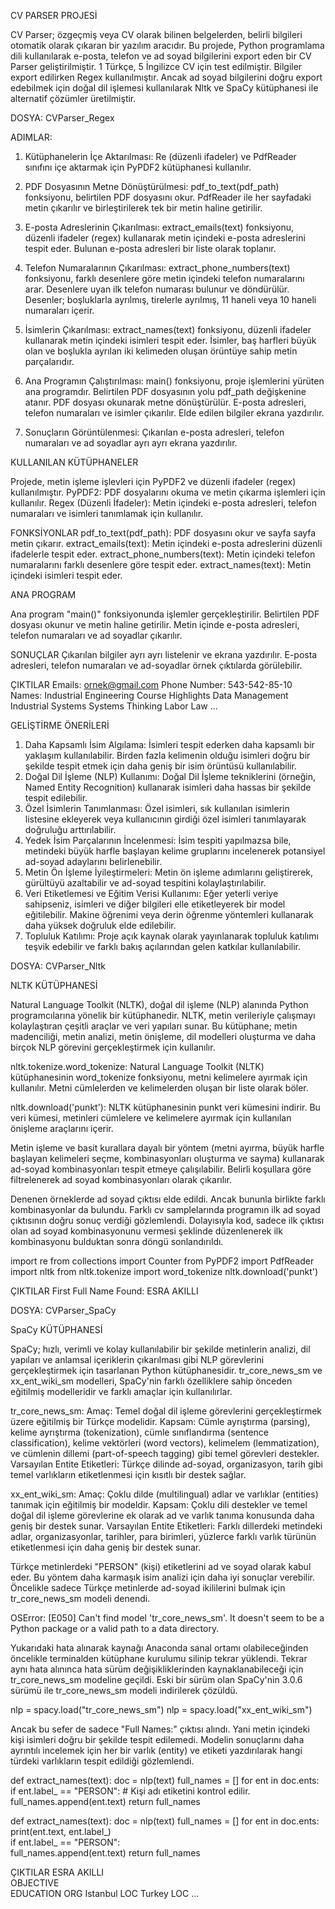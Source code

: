 CV PARSER PROJESİ

CV Parser; özgeçmiş veya CV olarak bilinen belgelerden, belirli bilgileri otomatik olarak çıkaran bir yazılım aracıdır. Bu projede, Python programlama dili kullanılarak e-posta, telefon ve ad soyad bilgilerini export eden bir CV Parser geliştirilmiştir. 1 Türkçe, 5 İngilizce CV için test edilmiştir. Bilgiler export edilirken Regex kullanılmıştır. Ancak ad soyad bilgilerini doğru export edebilmek için doğal dil işlemesi kullanılarak Nltk ve SpaCy kütüphanesi ile alternatif çözümler üretilmiştir. 

DOSYA: CVParser_Regex

ADIMLAR:
1. Kütüphanelerin İçe Aktarılması:
Re (düzenli ifadeler) ve PdfReader sınıfını içe aktarmak için PyPDF2 kütüphanesi kullanılır.

2. PDF Dosyasının Metne Dönüştürülmesi:
pdf_to_text(pdf_path) fonksiyonu, belirtilen PDF dosyasını okur.
PdfReader ile her sayfadaki metin çıkarılır ve birleştirilerek tek bir metin haline getirilir.

3. E-posta Adreslerinin Çıkarılması:
extract_emails(text) fonksiyonu, düzenli ifadeler (regex) kullanarak metin içindeki e-posta adreslerini tespit eder.
Bulunan e-posta adresleri bir liste olarak toplanır.

4. Telefon Numaralarının Çıkarılması:
extract_phone_numbers(text) fonksiyonu, farklı desenlere göre metin içindeki telefon numaralarını arar.
Desenlere uyan ilk telefon numarası bulunur ve döndürülür.
Desenler; boşluklarla ayrılmış, tirelerle ayrılmış, 11 haneli veya 10 haneli numaraları içerir.

5. İsimlerin Çıkarılması:
extract_names(text) fonksiyonu, düzenli ifadeler kullanarak metin içindeki isimleri tespit eder.
İsimler, baş harfleri büyük olan ve boşlukla ayrılan iki kelimeden oluşan örüntüye sahip metin parçalarıdır.

6. Ana Programın Çalıştırılması:
main() fonksiyonu, proje işlemlerini yürüten ana programdır.
Belirtilen PDF dosyasının yolu pdf_path değişkenine atanır.
PDF dosyası okunarak metne dönüştürülür.
E-posta adresleri, telefon numaraları ve isimler çıkarılır.
Elde edilen bilgiler ekrana yazdırılır.

7. Sonuçların Görüntülenmesi:
Çıkarılan e-posta adresleri, telefon numaraları ve ad soyadlar ayrı ayrı ekrana yazdırılır.

KULLANILAN KÜTÜPHANELER

Projede, metin işleme işlevleri için PyPDF2 ve düzenli ifadeler (regex) kullanılmıştır.
PyPDF2: PDF dosyalarını okuma ve metin çıkarma işlemleri için kullanılır.
Regex (Düzenli İfadeler): Metin içindeki e-posta adresleri, telefon numaraları ve isimleri tanımlamak için kullanılır.

FONKSİYONLAR
pdf_to_text(pdf_path): PDF dosyasını okur ve sayfa sayfa metin çıkarır.
extract_emails(text): Metin içindeki e-posta adreslerini düzenli ifadelerle tespit eder.
extract_phone_numbers(text): Metin içindeki telefon numaralarını farklı desenlere göre tespit eder.
extract_names(text): Metin içindeki isimleri tespit eder.

ANA PROGRAM

Ana program "main()" fonksiyonunda işlemler gerçekleştirilir.
Belirtilen PDF dosyası okunur ve metin haline getirilir.
Metin içinde e-posta adresleri, telefon numaraları ve ad soyadlar çıkarılır.

SONUÇLAR
Çıkarılan bilgiler ayrı ayrı listelenir ve ekrana yazdırılır.
E-posta adresleri, telefon numaraları ve ad-soyadlar örnek çıktılarda görülebilir.

ÇIKTILAR
Emails: ornek@gmail.com
Phone Number: 543-542-85-10
Names:
Industrial Engineering
Course Highlights
Data Management
Industrial Systems
Systems Thinking
Labor Law
...

GELİŞTİRME ÖNERİLERİ

1. Daha Kapsamlı İsim Algılama:
İsimleri tespit ederken daha kapsamlı bir yaklaşım kullanılabilir. Birden fazla kelimenin olduğu isimleri doğru bir şekilde tespit etmek için daha geniş bir isim örüntüsü kullanılabilir.
2. Doğal Dil İşleme (NLP) Kullanımı:
Doğal Dil İşleme tekniklerini (örneğin, Named Entity Recognition) kullanarak isimleri daha hassas bir şekilde tespit edilebilir.
3. Özel İsimlerin Tanımlanması:
Özel isimleri, sık kullanılan isimlerin listesine ekleyerek veya kullanıcının girdiği özel isimleri tanımlayarak doğruluğu arttırılabilir.
4. Yedek İsim Parçalarının İncelenmesi:
İsim tespiti yapılmazsa bile, metindeki büyük harfle başlayan kelime gruplarını incelenerek potansiyel ad-soyad adaylarını belirlenebilir.
5. Metin Ön İşleme İyileştirmeleri:
Metin ön işleme adımlarını geliştirerek, gürültüyü azaltabilir ve ad-soyad tespitini kolaylaştırılabilir.
6. Veri Etiketlemesi ve Eğitim Verisi Kullanımı:
Eğer yeterli veriye sahipseniz, isimleri ve diğer bilgileri elle etiketleyerek bir model eğitilebilir. Makine öğrenimi veya derin öğrenme yöntemleri kullanarak daha yüksek doğruluk elde edilebilir.
7. Topluluk Katılımı:
Proje açık kaynak olarak yayınlanarak topluluk katılımı teşvik edebilir ve farklı bakış açılarından gelen katkılar kullanılabilir.

DOSYA: CVParser_Nltk

NLTK KÜTÜPHANESİ

Natural Language Toolkit (NLTK), doğal dil işleme (NLP) alanında Python programcılarına yönelik bir kütüphanedir. NLTK, metin verileriyle çalışmayı kolaylaştıran çeşitli araçlar ve veri yapıları sunar. Bu kütüphane; metin madenciliği, metin analizi, metin önişleme, dil modelleri oluşturma ve daha birçok NLP görevini gerçekleştirmek için kullanılır.

nltk.tokenize.word_tokenize: Natural Language Toolkit (NLTK) kütüphanesinin word_tokenize fonksiyonu, metni kelimelere ayırmak için kullanılır. Metni cümlelerden ve kelimelerden oluşan bir liste olarak böler.

nltk.download('punkt'): NLTK kütüphanesinin punkt veri kümesini indirir. Bu veri kümesi, metinleri cümlelere ve kelimelere ayırmak için kullanılan önişleme araçlarını içerir.

Metin işleme ve basit kurallara dayalı bir yöntem (metni ayırma, büyük harfle başlayan kelimeleri seçme, kombinasyonları oluşturma ve sayma) kullanarak ad-soyad kombinasyonları tespit etmeye çalışılabilir. Belirli koşullara göre filtrelenerek ad soyad kombinasyonları olarak çıkarılır.

Denenen örneklerde ad soyad çıktısı elde edildi. Ancak bununla birlikte farklı kombinasyonlar da bulundu. Farklı cv samplelarında programın ilk ad soyad çıktısının doğru sonuç verdiği gözlemlendi. Dolayısıyla kod, sadece ilk çıktısı olan ad soyad kombinasyonunu vermesi şeklinde düzenlenerek ilk kombinasyonu bulduktan sonra döngü sonlandırıldı.

import re
from collections import Counter
from PyPDF2 import PdfReader
import nltk
from nltk.tokenize import word_tokenize
nltk.download('punkt')

ÇIKTILAR
First Full Name Found:
ESRA AKILLI

DOSYA: CVParser_SpaCy

SpaCy KÜTÜPHANESİ

SpaCy; hızlı, verimli ve kolay kullanılabilir bir şekilde metinlerin analizi, dil yapıları ve anlamsal içeriklerin çıkarılması gibi NLP görevlerini gerçekleştirmek için tasarlanan Python kütüphanesidir.  tr_core_news_sm ve xx_ent_wiki_sm modelleri, SpaCy'nin farklı özelliklere sahip önceden eğitilmiş modelleridir ve farklı amaçlar için kullanılırlar.

tr_core_news_sm:
Amaç: Temel doğal dil işleme görevlerini gerçekleştirmek üzere eğitilmiş bir Türkçe modelidir.
Kapsam: Cümle ayrıştırma (parsing), kelime ayrıştırma (tokenization), cümle sınıflandırma (sentence classification), kelime vektörleri (word vectors), kelimelem (lemmatization), ve cümlenin dillemi (part-of-speech tagging) gibi temel görevleri destekler.
Varsayılan Entite Etiketleri: Türkçe dilinde ad-soyad, organizasyon, tarih gibi temel varlıkların etiketlenmesi için kısıtlı bir destek sağlar.

xx_ent_wiki_sm:
Amaç: Çoklu dilde (multilingual) adlar ve varlıklar (entities) tanımak için eğitilmiş bir modeldir.
Kapsam: Çoklu dili destekler ve temel doğal dil işleme görevlerine ek olarak ad ve varlık tanıma konusunda daha geniş bir destek sunar.
Varsayılan Entite Etiketleri: Farklı dillerdeki metindeki adlar, organizasyonlar, tarihler, para birimleri, yüzlerce farklı varlık türünün etiketlenmesi için daha geniş bir destek sunar.

Türkçe metinlerdeki "PERSON" (kişi) etiketlerini ad ve soyad olarak kabul eder. Bu yöntem daha karmaşık isim analizi için daha iyi sonuçlar verebilir. Öncelikle sadece Türkçe metinlerde ad-soyad ikililerini bulmak için tr_core_news_sm modeli denendi. 

OSError: [E050] Can't find model 'tr_core_news_sm'. It doesn't seem to be a Python package or a valid path to a data directory.

Yukarıdaki hata alınarak kaynağı Anaconda sanal ortamı olabileceğinden öncelikle terminalden kütüphane kurulumu silinip tekrar yüklendi. Tekrar aynı hata alınınca hata sürüm değişikliklerinden kaynaklanabileceği için tr_core_news_sm modeline geçildi. Eski bir sürüm olan SpaCy'nin 3.0.6 sürümü ile tr_core_news_sm modeli indirilerek çözüldü.

nlp = spacy.load("tr_core_news_sm")
nlp = spacy.load("xx_ent_wiki_sm")

Ancak bu sefer de sadece "Full Names:" çıktısı alındı. Yani metin içindeki kişi isimleri doğru bir şekilde tespit edilemedi. Modelin sonuçlarını daha ayrıntılı incelemek için her bir varlık (entity) ve etiketi yazdırılarak hangi türdeki varlıkların tespit edildiği gözlemlendi.

def extract_names(text):
    doc = nlp(text)
    full_names = []
    for ent in doc.ents:
        if ent.label_ == "PERSON":  # Kişi adı etiketini kontrol edilir.
            full_names.append(ent.text)
    return full_names

def extract_names(text):
    doc = nlp(text)
    full_names = []
    for ent in doc.ents:
        print(ent.text, ent.label_)  
        if ent.label_ == "PERSON":  
            full_names.append(ent.text)
    return full_names

ÇIKTILAR
ESRA AKILLI       
OBJECTIVE  
EDUCATION ORG
Istanbul LOC
Turkey LOC
...
